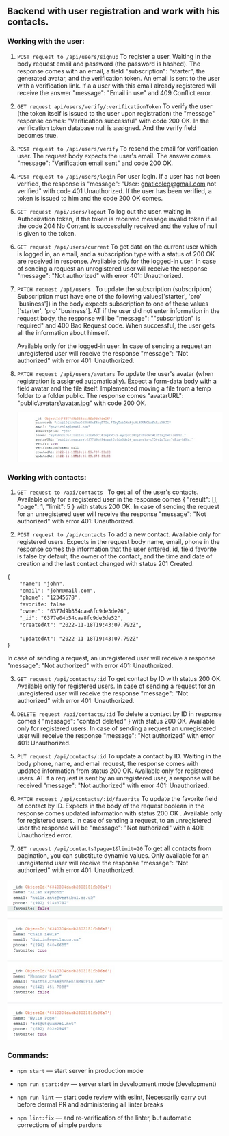 ## Backend with user registration and work with his contacts.

### Working with the user:

1. `POST request to /api/users/signup` To register a user. Waiting in the body
   request email and password (the password is hashed). The response comes with
   an email, a field "subscription": "starter", the generated avatar, and the
   verification token. An email is sent to the user with a verification link. If
   a a user with this email already registered will receive the answer
   "message": "Email in use" and 409 Conflict error.

2. `GET request api/users/verify/:verificationToken` To verify the user (the
   token itself is issued to the user upon registration) the "message" response
   comes: "Verification successful" with code 200 OK. In the verification token
   database null is assigned. And the verify field becomes true.

3. `POST request to /api/users/verify` To resend the email for verification
   user. The request body expects the user's email. The answer comes "message":
   "Verification email sent" and code 200 OK.

4. `POST request to /api/users/login` For user login. If a user has not been
   verified, the response is "message": "User: gnaticoleg@gmail.com not
   verified" with code 401 Unauthorized. If the user has been verified, a token
   is issued to him and the code 200 OK comes.

5. `GET request /api/users/logout` To log out the user. waiting in Authorization
   token, if the token is received message invalid token if all the code 204 No
   Content is successfully received and the value of null is given to the token.

6. `GET request /api/users/current` To get data on the current user which is
   logged in, an email, and a subscription type with a status of 200 OK are
   received in response. Available only for the logged-in user. In case of
   sending a request an unregistered user will receive the response "message":
   "Not authorized" with error 401: Unauthorized.

7. `PATCH request /api/users ` To update the subscription (subscription)
   Subscription must have one of the following values ​​['starter', 'pro'
   'business']) in the body expects subscription to one of these values
   ​​['starter', 'pro' 'business']. AT if the user did not enter information in
   the request body, the response will be "message": "\"subscription\" is
   required" and 400 Bad Request code. When successful, the user gets all the
   information about himself.

    Available only for the logged-in user. In case of sending a request an
    unregistered user will receive the response "message": "Not authorized" with
    error 401: Unauthorized.

8. `PATCH request /api/users/avatars` To update the user's avatar (when
   registration is assigned automatically). Expect a form-data body with a field
   avatar and the file itself. Implemented moving a file from a temp folder to a
   folder public. The response comes "avatarURL": "public\\avatars\\avatar.jpg"
   with code 200 OK.

    ![user](./public/images/user-profile.jpg)

### Working with contacts:

1. `GET request to /api/contacts ` To get all of the user's contacts. Available
   only for a registered user in the response comes { "result": [], "page": 1,
   "limit": 5 } with status 200 OK. In case of sending the request for an
   unregistered user will receive the response "message": "Not authorized" with
   error 401: Unauthorized.

2. `POST request to /api/contacts` To add a new contact. Available only for
   registered users. Expects in the request body name, email, phone in the
   response comes the information that the user entered, id, field favorite is
   false by default, the owner of the contact, and the time and date of creation
   and the last contact changed with status 201 Created.

```
{
    "name": "john",
    "email": "john@mail.com",
    "phone": "12345678",
    favorite: false
    "owner": "6377d9b354caa8fc9de3de26",
    "_id": "6377e04b54caa8fc9de3de52",
    "createdAt": "2022-11-18T19:43:07.792Z",

    "updatedAt": "2022-11-18T19:43:07.792Z"
}
```

In case of sending a request, an unregistered user will receive a response
"message": "Not authorized" with error 401: Unauthorized.

3. `GET request /api/contacts/:id` To get contact by ID with status 200 OK.
   Available only for registered users. In case of sending a request for an
   unregistered user will receive the response "message": "Not authorized" with
   error 401: Unauthorized.

4. `DELETE request /api/contacts/:id` To delete a contact by ID in response
   comes { "message": "contact deleted" } with status 200 OK. Available only for
   registered users. In case of sending a request an unregistered user will
   receive the response "message": "Not authorized" with error 401:
   Unauthorized.

5. `PUT request /api/contacts/:id` To update a contact by ID. Waiting in the
   body phone, name, and email request, the response comes with updated
   information from status 200 OK. Available only for registered users. AT if a
   request is sent by an unregistered user, a response will be received
   "message": "Not authorized" with error 401: Unauthorized.

6. `PATCH request /api/contacts/:id/favorite` To update the favorite field of
   contact by ID. Expects in the body of the request boolean in the response
   comes updated information with status 200 OK . Available only for registered
   users. In case of sending a request, to an unregistered user the response
   will be "message": "Not authorized" with a 401: Unauthorized error.

7. `GET request /api/contacts?page=1&limit=20` To get all contacts from
   pagination, you can substitute dynamic values. Only available for an
   unregistered user will receive the response "message": "Not authorized" with
   error 401: Unauthorized.

![contacts](./public/images/contacts.jpg)

### Commands:

-   `npm start` &mdash; start server in production mode

-   `npm run start:dev` &mdash; server start in development mode (development)

-   `npm run lint` &mdash; start code review with eslint, Necessarily carry out
    before dermal PR and administering all linter breaks

-   `npm lint:fix` &mdash; and re-verification of the linter, but automatic
    corrections of simple pardons
